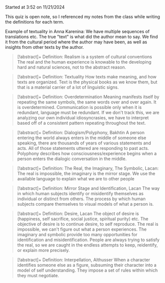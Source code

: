 Started at 3:52 on 11/21/2024

This quiz is open note, so I referenced my notes from the class while writing the definitions for each term.

Example of textuality in Anna Karenina: We have multiple sequences of translations etc. The true "text" is what did the author mean to say. We find it from the cultural period where the author may have been, as well as insights from other texts by the author. 


>[!abstract]+ Definition: Realism
>is a system of cultural conventions
>The real and the human experience is knowable to the developing hard and natural sciences, not to the abstract reason.

>[!abstract]+ Definition: Textuality
>How texts make meaning, and how texts are organized. Text is the physical books as we know them, but that is a material carrier of a lot of linguistic signs. 


>[!abstract]+ Definition: Overdetermination
>Meaning manifests itself by repeating the same symbols, the same words over and over again. It is overdetermined. Communication is possible only when it is redundant, language must be redundant. If we don't track this, we are analyzing our own individual idiosyncrasies, we have to interpret based off of a consistent pattern repeating throughout the text.


>[!abstract]+ Definition: Dialogism/Polyphony, Bakhtin
>A person entering the world always enters in the middle of someone else speaking, there are thousands of years of various statements and acts. All of those statements uttered are responding to past acts. Polyphony describes how consciousness/experience begins when a person enters the dialogic conversation in the middle.  

>[!abstract]+ Definition: The Real, the Imaginary, The Symbolic, Lacan:
>The real is impossible, the imaginary is the mirror stage. We use the available language to explain what we are to other people 

>[!abstract]+ Definition: Mirror Stage and Identification, Lacan
>The way in which human subjects identify or misidentify themselves as individual or distinct from others. The process by which human subjects compare themselves to visual models of what a person is. 

>[!abstract]+ Definition: Desire, Lacan
> The object of desire is (happiness, self sacrifice, social justice, spiritual purity) etc. The objective of desire is to continue desire, to self reproduce. The real is impossible, we can't figure out what a person experiences. The imaginary and symbolic provide too many opportunities for identification and misidentification. People are always trying to satisfy the real, so we are caught in the endless attempts to keep, reidentify, or explain more precisely. 

>[!abstract]+ Definition: Interpellation, Althusser
>When a character identifies someone else as a figure, subsuming their character into a model of self understanding. They impose a set of rules within which they must negotiate.



